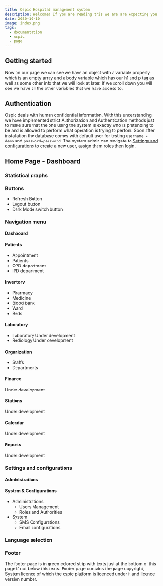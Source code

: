 ```yaml
---
title: Ospic Hospital management system 
description: Welcome! If you are reading this we are are expecting you have come accross Ospic HMS in one way or another
date: 2020-10-10
image: index.png
tags:
  - documentation
  - ospic
  - page
---
```


## Getting started

Now on our page we can see we have an object with a variable property which is an empty array and a body variable which has our h1 and p tag as well as some other info that we will look at later. If we scroll down you will see we have all the other variables that we have access to.

## Authentication

Ospic deals with human confidential information. With this understanding we have implemented strict Authorization and Authentication methods just to make sure that the one using the system is exactly who is pretending to be and is allowed to perform what operation is trying to perfom. Soon after installation the database comes with default user for testing `username = demo` and `password=password`. The system admin can navigate to [Settings and configurations](/docs#settings-and-configurations) to create a new user, assign them roles then login.
## Home Page - Dashboard

### Statistical graphs
### Buttons
 - Refresh Button
 - Logout button
 - Dark Mode switch button
### Navigation menu
#### Dashboard
#### Patients
  - Appointment
  - Patients
  - OPD department
  - IPD department
#### Inventory
  - Pharmacy
  - Medicine 
  - Blood bank
  - Ward 
  - Beds
#### Laboratory
  - Laboratory
  Under development
  - Rediology
  Under development
#### Organization
 - Staffs 
 - Departments
#### Finance
  Under development
#### Stations
  Under development
#### Calendar
  Under development
#### Reports
  Under development
### Settings and configurations
#### Administrations
#### System & Configurations
 - Administrations
   - Users Management
   - Roles and Authorities
 - System
   - SMS Configurations
   - Email configurations


### Language selection

### Footer 
The footer page is in green colored strip with texts just at the bottom of this page if not below this texts. Footer page contains the page copyright, System licence of which the ospic platform is licenced under it and licence version number.